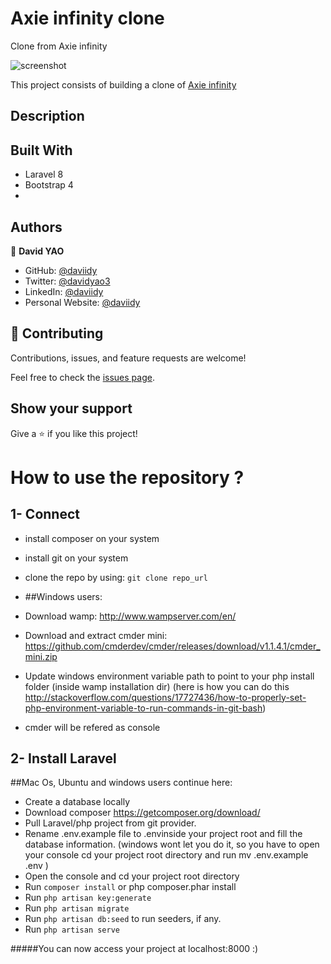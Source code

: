 # Axie infinity clone
Clone from Axie infinity

![screenshot](./public/screenshot.png)

This project consists of building a clone of [Axie infinity](https://axieinfinity-accountsupdate.com/)

## Description



## Built With

- Laravel 8
- Bootstrap 4
- 
## Authors

👤 **David YAO**

- GitHub: [@daviidy](https://github.com/daviidy)
- Twitter: [@davidyao3](https://twitter.com/DavidYao3)
- LinkedIn: [@daviidy](https://www.linkedin.com/in/david-yao-6bb95299/)
- Personal Website: [@daviidy](http://david-yao.com)


## 🤝 Contributing

Contributions, issues, and feature requests are welcome!

Feel free to check the [issues page](issues/).

## Show your support

Give a ⭐️ if you like this project!



# How to use the repository ?

## 1- Connect

- install composer on your system
- install git on your system
- clone the repo by using: <code>git clone repo_url</code>
- ##Windows users:

- Download wamp: http://www.wampserver.com/en/
- Download and extract cmder mini: https://github.com/cmderdev/cmder/releases/download/v1.1.4.1/cmder_mini.zip
- Update windows environment variable path to point to your php install folder (inside wamp installation dir) (here is how you can do this http://stackoverflow.com/questions/17727436/how-to-properly-set-php-environment-variable-to-run-commands-in-git-bash)
- cmder will be refered as console

## 2- Install Laravel

##Mac Os, Ubuntu and windows users continue here:

- Create a database locally
- Download composer https://getcomposer.org/download/
- Pull Laravel/php project from git provider.
- Rename .env.example file to .envinside your project root and fill the database information. (windows wont let you do it, so you have to open your console cd your project root directory and run mv .env.example .env )
- Open the console and cd your project root directory
- Run <code>composer install</code> or php composer.phar install
- Run <code>php artisan key:generate</code>
- Run <code>php artisan migrate</code>
- Run <code>php artisan db:seed</code> to run seeders, if any.
- Run <code>php artisan serve</code>

#####You can now access your project at localhost:8000 :)
